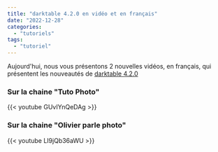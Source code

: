 ```yaml
---
title: "darktable 4.2.0 en vidéo et en français"
date: "2022-12-28"
categories:
  - "tutoriels"
tags:
  - "tutoriel"
---
```

Aujourd'hui, nous vous présentons 2 nouvelles vidéos, en français, qui présentent les nouveautés de [darktable 4.2.0](/posts/2022/12/notes-version-4.2/)

<!-- more -->

### Sur la chaine "Tuto Photo"
{{< youtube GUvIYnQeDAg >}}

### Sur la chaine "Olivier parle photo"
{{< youtube LI9jQb36aWU >}}
